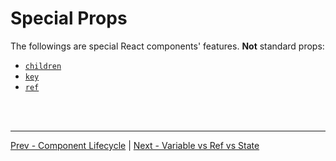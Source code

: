 # Special Props

The followings are special React components' features. **Not** standard props:

* [`children`](https://reactjs.org/docs/composition-vs-inheritance.html#containment)
* [`key`](https://reactjs.org/docs/lists-and-keys.html)
* [`ref`](https://reactjs.org/docs/refs-and-the-dom.html)

<br /><br />

---

[Prev - Component Lifecycle](./component-lifecycle.md)
|
[Next - Variable vs Ref vs State](../ref-state-effect/variable-vs-ref-vs-state.md)
